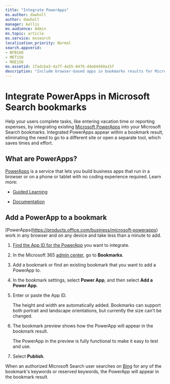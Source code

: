 ```yaml
---
title: "Integrate PowerApps"
ms.author: dawholl
author: dawholl
manager: kellis
ms.audience: Admin
ms.topic: article
ms.service: mssearch
localization_priority: Normal
search.appverid:
- BFB160
- MET150
- MOE150
ms.assetid: 1fadcba3-4a7f-4a55-8476-d4e64d49a15f
description: "Include browser-based apps in bookmarks results for Microsoft Search"
---
```


# Integrate PowerApps in Microsoft Search bookmarks
   
Help your users complete tasks, like entering vacation time or reporting expenses, by integrating existing [Microsoft PowerApps](https://products.office.com/business/microsoft-powerapps) into your Microsoft Search bookmarks. Integrated PowerApps appear within a bookmark result, eliminating the need to go to a different site or open a separate tool, which saves times and effort.
  
## What are PowerApps?

[PowerApps](https://products.office.com/business/microsoft-powerapps) is a service that lets you build business apps that run in a browser or on a phone or tablet with no coding experience required. Learn more:
  
- [Guided Learning](https://docs.microsoft.com/learn/browse/?products=powerapps)
    
- [Documentation](https://docs.microsoft.com/powerapps/)
    
## Add a PowerApp to a bookmark

[PowerApps(https://products.office.com/business/microsoft-powerapps) work in any browser and on any device and take less than a minute to add.
  
1. [Find the App ID for the PowerApp](https://docs.microsoft.com/powerapps/maker/canvas-apps/get-sessionid#get-an-app-id) you want to integrate.
    
2. In the Microsoft 365 [admin center](https://admin.microsoft.com), go to **Bookmarks**.
    
3. Add a bookmark or find an existing bookmark that you want to add a PowerApp to.
    
4. In the bookmark settings, select **Power App**, and then select **Add a Power App**.
    
5. Enter or paste the App ID.
    
    The height and width are automatically added. Bookmarks can support both portrait and landscape orientations, but currently the size can't be changed.
    
6. The bookmark preview shows how the PowerApp will appear in the bookmark result.
    
    The PowerApp in the preview is fully functional to make it easy to test and use.
    
7. Select **Publish**.
    
When an authorized Microsoft Search user searches on [Bing](https://Bing.com) for any of the bookmark's keywords or reserved keywords, the PowerApp will appear in the bookmark result.
